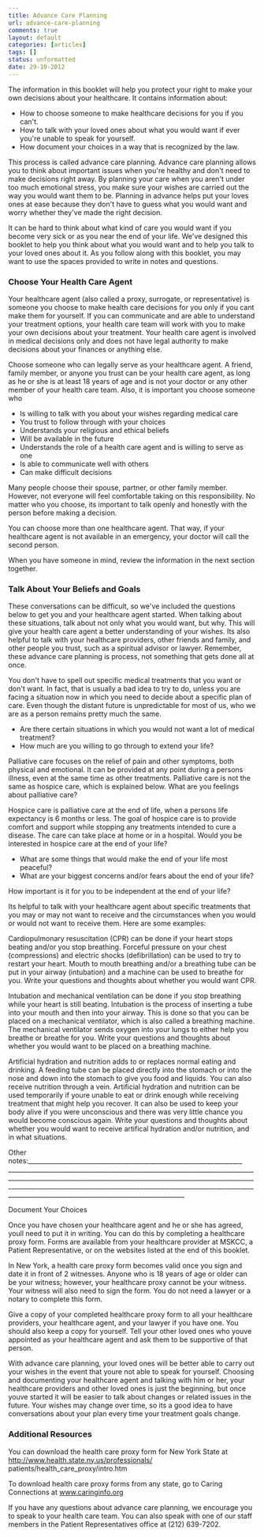 ```yaml
---
title: Advance Care Planning
url: advance-care-planning
comments: true
layout: default
categories: [articles]
tags: []
status: unformatted 
date: 29-10-2012
---
```

The information in this booklet will help you protect your right to make your own decisions about your healthcare. It contains information about:

* How to choose someone to make healthcare decisions for you if you can't.
* How to talk with your loved ones about what you would want if ever you're unable to speak for yourself.
* How document your choices in a way that is recognized by the law. 

This process is called advance care planning. Advance care planning allows you to think about important issues when you're healthy and don't need to make decisions right away. By planning your care when you aren't under too much emotional stress, you make sure your wishes are carried out the way you would want them to be. Planning in advance helps put your loves ones at ease because they don't have to guess what you would want and worry whether they've made the right decision. 

It can be hard to think about what kind of care you would want if you become very sick or as you near the end of your life. We've designed this booklet to help you think about what you would want and to help you talk to your loved ones about it. As you follow along with this booklet, you may want to use the spaces provided to write in notes and questions. 

### Choose Your Health Care Agent
Your healthcare agent (also called a proxy, surrogate, or representative) is someone you choose to make health care decisions for you only if you cant make them for yourself. If you can communicate and are able to understand your treatment options, your health care team will work with you to make your own decisions about your treatment.  Your health care agent is involved in medical decisions only and does not have legal authority to make decisions about your finances or anything else.

Choose someone who can legally serve as your healthcare agent. A friend, family member, or anyone you trust can be your health care agent, as long as he or she is at least 18 years of age and is not your doctor or any other member of your health care team. Also, it is important you choose someone who

* Is willing to talk with you about your wishes regarding medical care 
* You trust to follow through with your choices
* Understands your religious and ethical beliefs
* Will be available in the future
* Understands the role of a health care agent and is willing to serve as one
* Is able to communicate well with others
* Can make difficult decisions 

Many people choose their spouse, partner, or other family member. However, not everyone will feel comfortable taking on this responsibility. No matter who you choose, its important to talk openly and honestly with the person before making a decision. 

You can choose more than one healthcare agent. That way, if your healthcare agent is not available in an emergency, your doctor will call the second person. 

When you have someone in mind, review the information in the next section together.

### Talk About Your Beliefs and Goals
These conversations can be difficult, so we've included the questions below to get you and your healthcare agent started. When talking about these situations, talk about not only what you would want, but why. This will give your health care agent a better understanding of your wishes. Its also helpful to talk with your healthcare providers, other friends and family, and other people you trust, such as a spiritual advisor or lawyer. Remember, these advance care planning is process, not something that gets done all at once.

You don't have to spell out specific medical treatments that you want or don't want. In fact, that is usually a bad idea to try to do, unless you are facing a situation now in which you need to decide about a specific plan of care. Even though the distant future is unpredictable for most of us, who we are as a person remains pretty much the same.

* Are there certain situations in which you would not want a lot of medical treatment?
* How much are you willing to go through to extend your life?

Palliative care focuses on the relief of pain and other symptoms, both physical and emotional. It can be provided at any point during a persons illness, even at the same time as other treatments. Palliative care is not the same as hospice care, which is explained below. What are you feelings about palliative care?




Hospice care is palliative care at the end of life, when a persons life expectancy is 6 months or less. The goal of hospice care is to provide comfort and support while stopping any treatments intended to cure a disease. The care can take place at home or in a hospital. Would you be interested in hospice care at the end of your life?

* What are some things that would make the end of your life most peaceful?
* What are your biggest concerns and/or fears about the end of your life?





How important is it for you to be independent at the end of your life? 





Its helpful to talk with your healthcare agent about specific treatments that you may or may not want to receive and the circumstances when you would or would not want to receive them. Here are some examples:

Cardiopulmonary resuscitation (CPR) can be done if your heart stops beating and/or you stop breathing. Forceful pressure on your chest (compressions) and electric shocks (defibrillation) can be used to try to restart your heart. Mouth to mouth breathing and/or a breathing tube can be put in your airway (intubation) and a machine can be used to breathe for you. Write your questions and thoughts about whether you would want CPR.




Intubation and mechanical ventilation can be done if you stop breathing while your heart is still beating. Intubation is the process of inserting a tube into your mouth and then into your airway. This is done so that you can be placed on a mechanical ventilator, which is also called a breathing machine. The mechanical ventilator sends oxygen into your lungs to either help you breathe or breathe for you. Write your questions and thoughts about whether you would want to be placed on a breathing machine. 




Artificial hydration and nutrition adds to or replaces normal eating and drinking. A feeding tube can be placed directly into the stomach or into the nose and down into the stomach to give you food and liquids. You can also receive nutrition through a vein. Artificial hydration and nutrition can be used temporarily if youre unable to eat or drink enough while receiving treatment that might help you recover. It can also be used to keep your body alive if you were unconscious and there was very little chance you would become conscious again. Write your questions and thoughts about whether you would want to receive artifical hydration and/or nutrition, and in what situations.






Other notes:____________________________________________________________________ __________________________________________________________________________________________________________________________________________________________________________________________________________________________________________________________________________________________________



Document Your Choices

Once you have chosen your healthcare agent and he or she has agreed, youll need to put it in writing.  You can do this by completing a healthcare proxy form. Forms are available from your healthcare provider at MSKCC, a Patient Representative, or on the websites listed at the end of this booklet. 

In New York, a health care proxy form becomes valid once you sign and date it in front of 2 witnesses. Anyone who is 18 years of age or older can be your witness; however, your healthcare proxy cannot be your witness. Your witness will also need to sign the form. You do not need a lawyer or a notary to complete this form.  

Give a copy of your completed healthcare proxy form to all your healthcare providers, your healthcare agent, and your lawyer if you have one. You should also keep a copy for yourself. Tell your other loved ones who youve appointed as your healthcare agent and ask them to be supportive of that person.

With advance care planning, your loved ones will be better able to carry out your wishes in the event that youre not able to speak for yourself. Choosing and documenting your healthcare agent and talking with him or her, your healthcare providers and other loved ones is just the beginning, but once youve started it will be easier to talk about changes or related issues in the future. Your wishes may change over time, so its a good idea to have conversations about your plan every time your treatment goals change. 

### Additional Resources 
You can download the health care proxy form for New York State at http://www.health.state.ny.us/professionals/ patients/health_care_proxy/intro.htm  

To download health care proxy forms from any state, go to Caring Connections at www.caringinfo.org 

If you have any questions about advance care planning, we encourage you to speak to your health care team. You can also speak with one of our staff members in the Patient Representatives office at (212) 639-7202.
